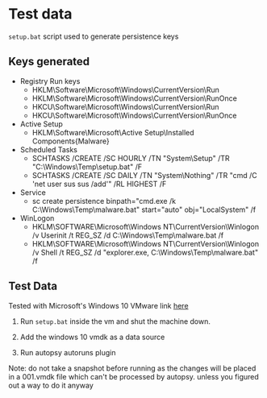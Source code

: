# Test data

`setup.bat` script used to generate persistence keys

## Keys generated
- Registry Run keys
    - HKLM\Software\Microsoft\Windows\CurrentVersion\Run
    - HKLM\Software\Microsoft\Windows\CurrentVersion\RunOnce
    - HKCU\Software\Microsoft\Windows\CurrentVersion\Run
    - HKCU\Software\Microsoft\Windows\CurrentVersion\RunOnce
- Active Setup
    - HKLM\Software\Microsoft\Active Setup\Installed Components\{Malware}
- Scheduled Tasks
    - SCHTASKS /CREATE /SC HOURLY /TN "System\Setup" /TR "C:\Windows\Temp\setup.bat" /F
    - SCHTASKS /CREATE /SC DAILY /TN "System\Nothing" /TR "cmd /C 'net user sus sus /add'" /RL HIGHEST /F
- Service
    - sc create persistence binpath="cmd.exe /k C:\Windows\Temp\malware.bat" start="auto" obj="LocalSystem" /f
- WinLogon
    - HKLM\SOFTWARE\Microsoft\Windows NT\CurrentVersion\Winlogon /v Userinit /t REG_SZ /d C:\Windows\Temp\malware.bat /f
    - HKLM\SOFTWARE\Microsoft\Windows NT\CurrentVersion\Winlogon /v Shell /t REG_SZ /d "explorer.exe, C:\Windows\Temp\malware.bat" /f


## Test Data

Tested with Microsoft's Windows 10 VMware link [here](https://developer.microsoft.com/en-us/windows/downloads/virtual-machines/)

1. Run `setup.bat` inside the vm and shut the machine down.

2. Add the windows 10 vmdk as a data source

3. Run autopsy autoruns plugin

Note: do not take a snapshot before running as the changes will be placed in a 001.vmdk file which can't be processed by autopsy. 
unless you figured out a way to do it anyway